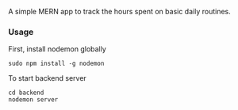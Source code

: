 A simple MERN app to track the hours spent on basic daily routines.

### Usage

First, install nodemon globally

```
sudo npm install -g nodemon
```

To start backend server

```
cd backend
nodemon server
```
